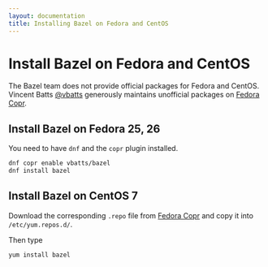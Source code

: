 ```yaml
---
layout: documentation
title: Installing Bazel on Fedora and CentOS
---
```

# Install Bazel on Fedora and CentOS
The Bazel team does not provide official packages for Fedora and CentOS.
Vincent Batts [@vbatts](https://github.com/vbatts) generously maintains
unofficial packages on [Fedora Copr].

## Install Bazel on Fedora 25, 26

You need to have `dnf` and the `copr` plugin installed.

```bash
dnf copr enable vbatts/bazel
dnf install bazel
```

## Install Bazel on CentOS 7

Download the corresponding `.repo` file from [Fedora Copr]
and copy it into `/etc/yum.repos.d/`.

Then type

```bash
yum install bazel
```

[Fedora Copr]:
https://copr.fedorainfracloud.org/coprs/vbatts/bazel/
